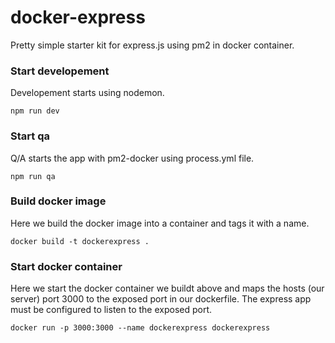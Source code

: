 # docker-express

Pretty simple starter kit for express.js using pm2 in docker container.

### Start developement
Developement starts using nodemon.

```
npm run dev
```

### Start qa
Q/A starts the app with pm2-docker using process.yml file.

```
npm run qa
```


### Build docker image
Here we build the docker image into a container and tags it with a name.
```
docker build -t dockerexpress .
```

### Start docker container
Here we start the docker container we buildt above and maps the hosts (our server) port 3000 to the exposed port in our dockerfile.
The express app must be configured to listen to the exposed port.

```
docker run -p 3000:3000 --name dockerexpress dockerexpress
```

